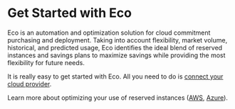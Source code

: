 # Get Started with Eco

Eco is an automation and optimization solution for cloud commitment purchasing and deployment. Taking into account flexibility, market volume, historical, and predicted usage, Eco identifies the ideal blend of reserved instances and savings plans to maximize savings while providing the most flexibility for future needs.

It is really easy to get started with Eco. All you need to do is [connect your cloud provider](eco/getting-started/connect-your-aws-account).

Learn more about optimizing your use of reserved instances ([AWS](eco/tutorials/), [Azure](eco/azure-tutorials/)).
